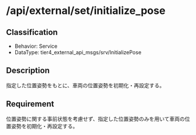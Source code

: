 # /api/external/set/initialize_pose

## Classification

- Behavior: Service
- DataType: tier4_external_api_msgs/srv/InitializePose

## Description

指定した位置姿勢をもとに、車両の位置姿勢を初期化・再設定する。

## Requirement

位置姿勢に関する事前状態を考慮せず、指定した位置姿勢のみを用いて車両の位置姿勢を初期化・再設定する。
